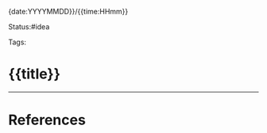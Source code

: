 {date:YYYYMMDD}}/{{time:HHmm}}

Status:#idea

Tags:

# {{title}}
__________________________________ _________________________________________


# References

